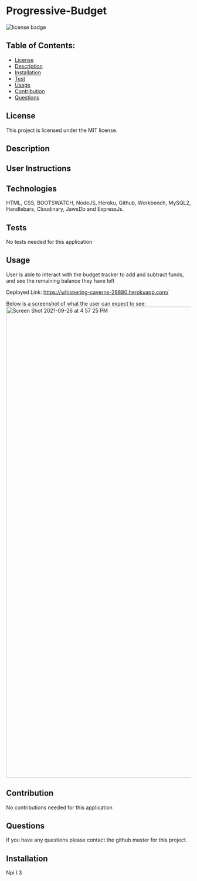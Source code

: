 # Progressive-Budget

![license badge](https://img.shields.io/badge/License-MIT-lightgrey.svg)

## Table of Contents:

- [License](#license)
- [Description](#description)
- [Installation](#installation)
- [Test](#test)
- [Usage](#usage)
- [Contribution](#contribution)
- [Questions](#questions)

## License

This project is licensed under the MIT license.

## Description


## User Instructions

## Technologies

HTML, CSS, BOOTSWATCH, NodeJS, Heroku, Github, Workbench, MySQL2, Handlebars, Cloudinary, JawsDb and ExpressJs.

## Tests

No tests needed for this application

## Usage
User is able to interact with the budget tracker to add and subtract funds, and see the remaining balance they have left

Deployed Link:
https://whispering-caverns-28880.herokuapp.com/

Below is a screenshot of what the user can expect to see:
<img width="1280" alt="Screen Shot 2021-09-26 at 4 57 25 PM" src="https://user-images.githubusercontent.com/87332492/135015570-49b783a1-4927-4f62-a993-6e58f5ef5d67.png">

## Contribution

No contributions needed for this application

## Questions

If you have any questions please contact the github master for this project.

## Installation

Npi I
3

